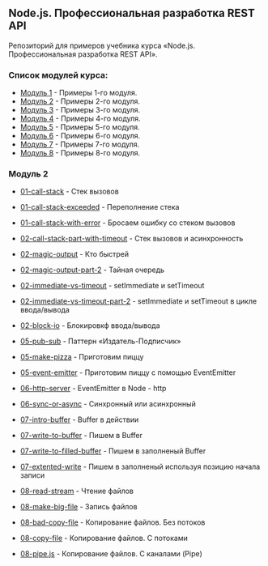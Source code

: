## Node.js. Профессиональная разработка REST API

Репозиторий для примеров учебника курса «Node.js. Профессиональная разработка REST API».

### Список модулей курса:

  - [Модуль 1](https://github.com/htmlacademy/intensive-nodejs-api-samples) - Примеры 1-го модуля.
  - [Модуль 2](https://github.com/htmlacademy/intensive-nodejs-api-samples/tree/demo/module-2) - Примеры 2-го модуля.
  - [Модуль 3](https://github.com/htmlacademy/intensive-nodejs-api-samples/tree/demo/module-3) - Примеры 3-го модуля.
  - [Модуль 4](https://github.com/htmlacademy/intensive-nodejs-api-samples/tree/demo/module-4) - Примеры 4-го модуля.
  - [Модуль 5](https://github.com/htmlacademy/intensive-nodejs-api-samples/tree/demo/module-5) - Примеры 5-го модуля.
  - [Модуль 6](https://github.com/htmlacademy/intensive-nodejs-api-samples/tree/demo/module-6) - Примеры 6-го модуля.
  - [Модуль 7](https://github.com/htmlacademy/intensive-nodejs-api-samples/tree/demo/module-7) - Примеры 7-го модуля.
  - [Модуль 8](https://github.com/htmlacademy/intensive-nodejs-api-samples/tree/demo/module-8) - Примеры 8-го модуля.

### Модуль 2

  - [01-call-stack](https://github.com/htmlacademy/intensive-nodejs-api-samples/blob/module-2/module-2/01-call-stack.js) - Стек вызовов
  - [01-call-stack-exceeded](https://github.com/htmlacademy/intensive-nodejs-api-samples/blob/module-2/module-2/01-call-stack-exceeded.js) - Переполнение стека
  - [01-call-stack-with-error](https://github.com/htmlacademy/intensive-nodejs-api-samples/blob/module-2/module-2/01-call-stack-with-error.js) - Бросаем ошибку со стеком вызовов


  - [02-call-stack-part-with-timeout](https://github.com/htmlacademy/intensive-nodejs-api-samples/blob/module-2/module-2/02-call-stack-part-with-timeout.js) - Стек вызовов и асинхронность
  - [02-magic-output](https://github.com/htmlacademy/intensive-nodejs-api-samples/blob/module-2/module-2/02-magic-output.js) - Кто быстрей
  - [02-magic-output-part-2](https://github.com/htmlacademy/intensive-nodejs-api-samples/blob/module-2/module-2/02-magic-output-part-2.js) - Тайная очередь
  - [02-immediate-vs-timeout](https://github.com/htmlacademy/intensive-nodejs-api-samples/blob/module-2/module-2/02-immediate-vs-timeout.js) - setImmediate и setTimeout
  - [02-immediate-vs-timeout-part-2](https://github.com/htmlacademy/intensive-nodejs-api-samples/blob/module-2/module-2/02-immediate-vs-timeout-part-2.js) - setImmediate и setTimeout в цикле ввода/вывода
  - [02-block-io](https://github.com/htmlacademy/intensive-nodejs-api-samples/blob/module-2/module-2/02-block-io.js) - Блокировкф ввода/вывода


  - [05-pub-sub](https://github.com/htmlacademy/intensive-nodejs-api-samples/blob/module-2/module-2/05-pub-sub.js) - Паттерн «Издатель-Подписчик»
  - [05-make-pizza](https://github.com/htmlacademy/intensive-nodejs-api-samples/blob/module-2/module-2/05-make-pizza.js) - Приготовим пиццу
  - [05-event-emitter](https://github.com/htmlacademy/intensive-nodejs-api-samples/blob/module-2/module-2/05-event-emitter.js) - Приготовим пиццу с помощью EventEmitter


  - [06-http-server](https://github.com/htmlacademy/intensive-nodejs-api-samples/blob/module-2/module-2/06-http-server.js) - EventEmitter в Node - http
  - [06-sync-or-async](https://github.com/htmlacademy/intensive-nodejs-api-samples/blob/module-2/module-2/06-sync-or-async.js) - Синхронный или асинхронный


  - [07-intro-buffer](https://github.com/htmlacademy/intensive-nodejs-api-samples/blob/module-2/module-2/07-intro-buffer.js) - Buffer в действии
  - [07-write-to-buffer](https://github.com/htmlacademy/intensive-nodejs-api-samples/blob/module-2/module-2/07-write-to-buffer.js) - Пишем в Buffer
  - [07-write-to-filled-buffer](https://github.com/htmlacademy/intensive-nodejs-api-samples/blob/module-2/module-2/07-write-to-filled-buffer.js) - Пишем в заполненый Buffer
  - [07-extented-write](https://github.com/htmlacademy/intensive-nodejs-api-samples/blob/module-2/module-2/07-extented-write.js) - Пишем в заполненый используя позицию начала записи


  - [08-read-stream](https://github.com/htmlacademy/intensive-nodejs-api-samples/blob/module-2/module-2/08-read-stream.js) - Чтение файлов
  - [08-make-big-file](https://github.com/htmlacademy/intensive-nodejs-api-samples/blob/module-2/module-2/08-make-big-file.js) - Запись файлов
  - [08-bad-copy-file](https://github.com/htmlacademy/intensive-nodejs-api-samples/blob/module-2/module-2/08-bad-copy-file.js) - Копирование файлов. Без потоков
  - [08-copy-file](https://github.com/htmlacademy/intensive-nodejs-api-samples/blob/module-2/module-2/08-copy-file.js) - Копирование файлов. С потоками
  - [08-pipe.js](https://github.com/htmlacademy/intensive-nodejs-api-samples/blob/module-2/module-2/08-pipe.js) - Копирование файлов. С каналами (Pipe)